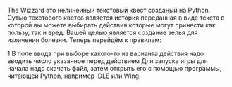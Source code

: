 The Wizzard это нелинейный текстовый квест созданый на Python.
Сутью текстового кветса является история переданная в виде текста в которой
вы можете выбирать действия которые могут принести как пользу, так и вред.
Вашей целью является создание зелья для изличения болезни.
Теперь перейдём к правилам:

1 В поле ввода при выборе какого-то из варианта действия надо вводить число указанное перед действием
Для запуска игры для начала надо скачать файл, затем открыть его с помощью программы, читающей 
Python, например IDLE или Wing.
